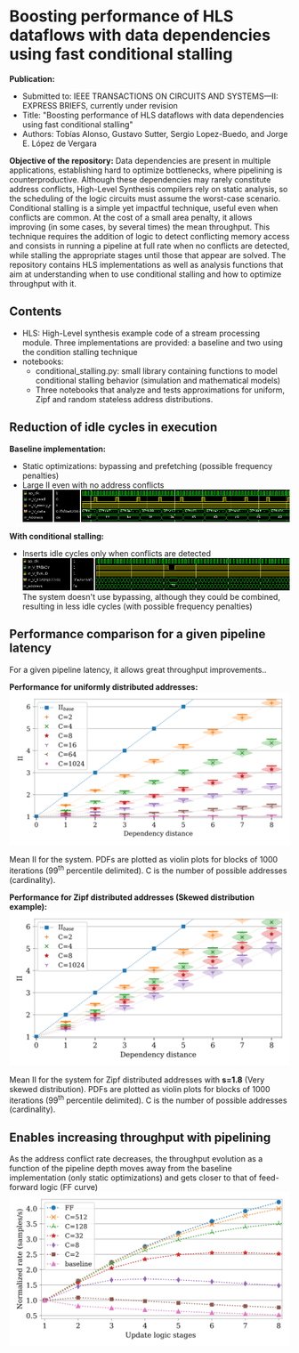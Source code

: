 # Boosting performance of HLS dataflows with data dependencies using fast conditional stalling
**Publication:**
- Submitted to: IEEE TRANSACTIONS ON CIRCUITS AND SYSTEMS—II: EXPRESS BRIEFS, currently under revision
- Title: "Boosting performance of HLS dataflows with data dependencies using fast conditional stalling"
- Authors: Tobías Alonso, Gustavo Sutter, Sergio Lopez-Buedo, and Jorge E. López de Vergara

**Objective of the repository:**
Data dependencies are present in multiple applications, establishing hard to optimize bottlenecks, where pipelining is counterproductive.
Although these dependencies may rarely constitute address conflicts, High-Level Synthesis compilers rely on static analysis, so the scheduling of the logic circuits must assume the worst-case scenario.
Conditional stalling is a simple yet impactful technique, useful even when conflicts are common.
At the cost of a small area penalty, it allows improving (in some cases, by several times) the mean throughput.
This technique requires the addition of logic to detect conflicting memory access and consists in running a pipeline at full rate when no conflicts are detected, while stalling the appropriate stages until those that appear are solved.
The repository contains HLS implementations as well as analysis functions that aim at understanding when to use conditional stalling and how to optimize throughput with it.

## Contents
- HLS: High-Level synthesis example code of a stream processing module. Three implementations are provided: a baseline and two using the condition stalling technique
- notebooks:
  - conditional_stalling.py: small library containing functions to model conditional stalling behavior (simulation and mathematical models)
  - Three notebooks that analyze and tests approximations for uniform, Zipf and random stateless address distributions.

## Reduction of idle cycles in execution
**Baseline implementation:**
- Static optimizations: bypassing and prefetching (possible frequency penalties)
- Large II even with no address conflicts
![picture alt](HLS/figures/baseline_impl.png )

**With conditional stalling:**
- Inserts idle cycles only when conflicts are detected
![picture alt](HLS/figures/Conditional_stalling.png )
The system doesn't use bypassing, although they could be combined, resulting in less idle cycles (with possible frequency penalties)


## Performance comparison for a given pipeline latency

For a given pipeline latency, it allows great throughput improvements..

**Performance for uniformly distributed addresses:**
![picture alt](figures/IIsys_uniform_violin_plots.svg )

Mean II for the system. PDFs are plotted as violin plots for blocks of 1000 iterations (99<sup>th</sup> percentile delimited). C is the number of possible addresses (cardinality).


**Performance for Zipf distributed addresses (Skewed distribution example):**
![picture alt](figures/IIsys_zipf_violin_plots.svg )

Mean II for the system for Zipf distributed addresses with **s=1.8** (Very skewed distribution). PDFs are plotted as violin plots for blocks of 1000 iterations (99<sup>th</sup> percentile delimited). C is the number of possible addresses (cardinality).


## Enables increasing throughput with pipelining
As the address conflict rate decreases, the throughput evolution as a function of the pipeline depth moves away from the baseline implementation (only static optimizations) and gets closer to that of feed-forward logic (FF curve)
![picture alt](figures/rate_vs_depth_uniform.svg )
